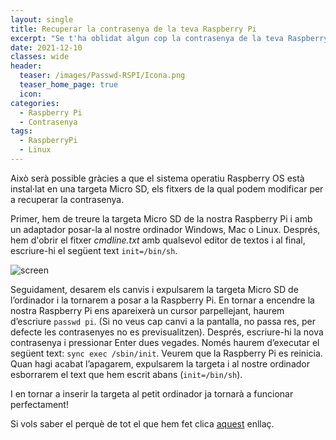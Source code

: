 ```yaml
---
layout: single
title: Recuperar la contrasenya de la teva Raspberry Pi
excerpt: "Se t'ha oblidat algun cop la contrasenya de la teva Raspberry Pi? A mi sí. Doncs aquí t'explico com recuperar-la pas a pas."
date: 2021-12-10
classes: wide
header:
  teaser: /images/Passwd-RSPI/Icona.png
  teaser_home_page: true
  icon:
categories:
  - Raspberry Pi
  - Contrasenya
tags:  
  - RaspberryPi
  - Linux
---
```


Això serà possible gràcies a que el sistema operatiu Raspberry OS està instal·lat en una targeta Micro SD, els fitxers de la qual podem modificar per a recuperar la contrasenya.

Primer, hem de treure la targeta Micro SD de la nostra Raspberry Pi i amb un adaptador posar-la al nostre ordinador Windows, Mac o Linux. Després, hem d'obrir el fitxer _cmdline.txt_ amb qualsevol editor de textos i al final, escriure-hi el següent text `init=/bin/sh`.

![screen](/images/Passwd-RSPI/IMG-1.png)

Seguidament, desarem els canvis i expulsarem la targeta Micro SD de l’ordinador i la tornarem a posar a la Raspberry Pi. En tornar a encendre la nostra Raspberry Pi ens apareixerà un cursor parpellejant, haurem d’escriure `passwd pi`. (Si no veus cap canvi a la pantalla, no passa res, per defecte les contrasenyes no es previsualitzen). Després, escriure-hi la nova contrasenya i pressionar Enter dues vegades. Només haurem d’executar el següent text: `sync exec /sbin/init`.
Veurem que la Raspberry Pi es reinicia. Quan hagi acabat l’apagarem, expulsarem la targeta i al nostre ordinador esborrarem el text que hem escrit abans (`init=/bin/sh`). 

I en tornar a inserir la targeta al petit ordinador ja tornarà a funcionar perfectament!

Si vols saber el perquè de tot el que hem fet clica [aquest](example.com) enllaç.

